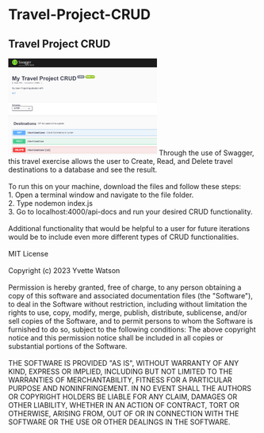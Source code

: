 # Travel-Project-CRUD
## Travel Project CRUD
<img src="travelcrud.png" width='300'/>
Through the use of Swagger, this travel exercise allows the user to Create, Read, and Delete travel destinations to a database and see the result.<br></br>
To run this on your machine, download the files and follow these steps:<br>
1. Open a terminal window and navigate to the file folder.<br>
2. Type nodemon index.js<br>
3. Go to localhost:4000/api-docs and run your desired CRUD functionality.
<br></br>
Additional functionality that would be helpful to a user for future iterations would be to include even more different types of CRUD functionalities.<br></br>
MIT License<br></br>
Copyright (c) 2023 Yvette Watson<br></br>
Permission is hereby granted, free of charge, to any person obtaining a copy of this software and associated documentation files (the "Software"), to deal in the Software without restriction, including without limitation the rights to use, copy, modify, merge, publish, distribute, sublicense, and/or sell copies of the Software, and to permit persons to whom the Software is furnished to do so, subject to the following conditions:
The above copyright notice and this permission notice shall be included in all copies or substantial portions of the Software.<br></br>
THE SOFTWARE IS PROVIDED "AS IS", WITHOUT WARRANTY OF ANY KIND, EXPRESS OR IMPLIED, INCLUDING BUT NOT LIMITED TO THE WARRANTIES OF MERCHANTABILITY, FITNESS FOR A PARTICULAR PURPOSE AND NONINFRINGEMENT. IN NO EVENT SHALL THE AUTHORS OR COPYRIGHT HOLDERS BE LIABLE FOR ANY CLAIM, DAMAGES OR OTHER LIABILITY, WHETHER IN AN ACTION OF CONTRACT, TORT OR OTHERWISE, ARISING FROM, OUT OF OR IN CONNECTION WITH THE SOFTWARE OR THE USE OR OTHER DEALINGS IN THE SOFTWARE.
